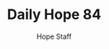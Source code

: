 ---
image: /assets/img/daily-hope-default-artwork.png
title: Daily Hope 84
number: 84
categories:
  - Daily Hope
author: Hope Staff
notes: Daily Hope 84
embed: >-
  EMBED_GOES_HERE
---